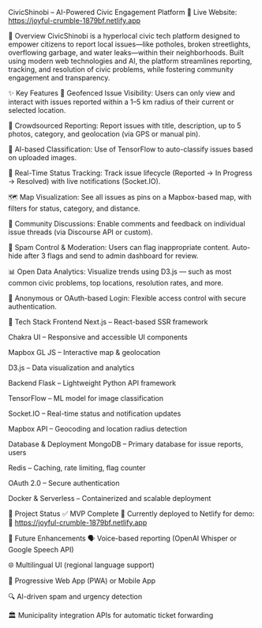 CivicShinobi – AI-Powered Civic Engagement Platform
🔗 Live Website: https://joyful-crumble-1879bf.netlify.app

📌 Overview
CivicShinobi is a hyperlocal civic tech platform designed to empower citizens to report local issues—like potholes, broken streetlights, overflowing garbage, and water leaks—within their neighborhoods. Built using modern web technologies and AI, the platform streamlines reporting, tracking, and resolution of civic problems, while fostering community engagement and transparency.

✨ Key Features
📍 Geofenced Issue Visibility: Users can only view and interact with issues reported within a 1–5 km radius of their current or selected location.

📸 Crowdsourced Reporting: Report issues with title, description, up to 5 photos, category, and geolocation (via GPS or manual pin).

🤖 AI-based Classification: Use of TensorFlow to auto-classify issues based on uploaded images.

🔔 Real-Time Status Tracking: Track issue lifecycle (Reported → In Progress → Resolved) with live notifications (Socket.IO).

🗺️ Map Visualization: See all issues as pins on a Mapbox-based map, with filters for status, category, and distance.

💬 Community Discussions: Enable comments and feedback on individual issue threads (via Discourse API or custom).

🚩 Spam Control & Moderation: Users can flag inappropriate content. Auto-hide after 3 flags and send to admin dashboard for review.

📊 Open Data Analytics: Visualize trends using D3.js — such as most common civic problems, top locations, resolution rates, and more.

🔐 Anonymous or OAuth-based Login: Flexible access control with secure authentication.

🧱 Tech Stack
Frontend
Next.js – React-based SSR framework

Chakra UI – Responsive and accessible UI components

Mapbox GL JS – Interactive map & geolocation

D3.js – Data visualization and analytics

Backend
Flask – Lightweight Python API framework

TensorFlow – ML model for image classification

Socket.IO – Real-time status and notification updates

Mapbox API – Geocoding and location radius detection

Database & Deployment
MongoDB – Primary database for issue reports, users

Redis – Caching, rate limiting, flag counter

OAuth 2.0 – Secure authentication

Docker & Serverless – Containerized and scalable deployment

🚀 Project Status
✅ MVP Complete
🧪 Currently deployed to Netlify for demo:
🔗 https://joyful-crumble-1879bf.netlify.app

🔮 Future Enhancements
🗣️ Voice-based reporting (OpenAI Whisper or Google Speech API)

🌐 Multilingual UI (regional language support)

📱 Progressive Web App (PWA) or Mobile App

🔍 AI-driven spam and urgency detection

🏛️ Municipality integration APIs for automatic ticket forwarding


